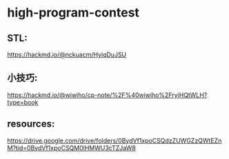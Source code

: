 # high-program-contest

## STL:  
https://hackmd.io/@nckuacm/HyiqDuJSU

## 小技巧:
https://hackmd.io/@wiwiho/cp-note/%2F%40wiwiho%2FryjHQtWLH?type=book

## resources:
https://drive.google.com/drive/folders/0BydVf1xpoCSQdzZUWGZzQWtEZnM?tid=0BydVf1xpoCSQM0lHMWU3cTZJaW8

